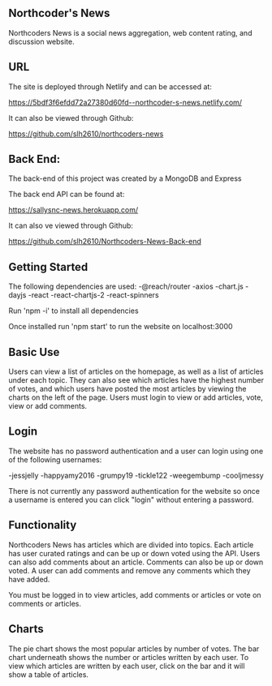 ## Northcoder's News

Northcoders News is a social news aggregation, web content rating, and discussion website.

## URL

The site is deployed through Netlify and can be accessed at:

https://5bdf3f6efdd72a27380d60fd--northcoder-s-news.netlify.com/

It can also be viewed through Github:

https://github.com/slh2610/northcoders-news

## Back End:

The back-end of this project was created by a MongoDB and Express

The back end API can be found at:

https://sallysnc-news.herokuapp.com/

It can also ve viewed through Github:

https://github.com/slh2610/Northcoders-News-Back-end

## Getting Started

The following dependencies are used:
-@reach/router
-axios
-chart.js
-dayjs
-react
-react-chartjs-2
-react-spinners

Run 'npm -i' to install all dependencies

Once installed run 'npm start' to run the website on localhost:3000

## Basic Use

Users can view a list of articles on the homepage, as well as a list of articles under each topic. They can also see which articles have the highest number of votes, and which users have posted the most articles by viewing the charts on the left of the page.
Users must login to view or add articles, vote, view or add comments.

## Login

The website has no password authentication and a user can login using one of the following usernames:

-jessjelly
-happyamy2016
-grumpy19
-tickle122
-weegembump
-cooljmessy

There is not currently any password authentication for the website so once a username is entered you can click "login" without entering a password.

## Functionality

Northcoders News has articles which are divided into topics. Each article has user curated ratings and can be up or down voted using the API. Users can also add comments about an article. Comments can also be up or down voted. A user can add comments and remove any comments which they have added.

You must be logged in to view articles, add comments or articles or vote on comments or articles.

## Charts

The pie chart shows the most popular articles by number of votes.
The bar chart underneath shows the number or articles written by each user. To view which articles are written by each user, click on the bar and it will show a table of articles.

